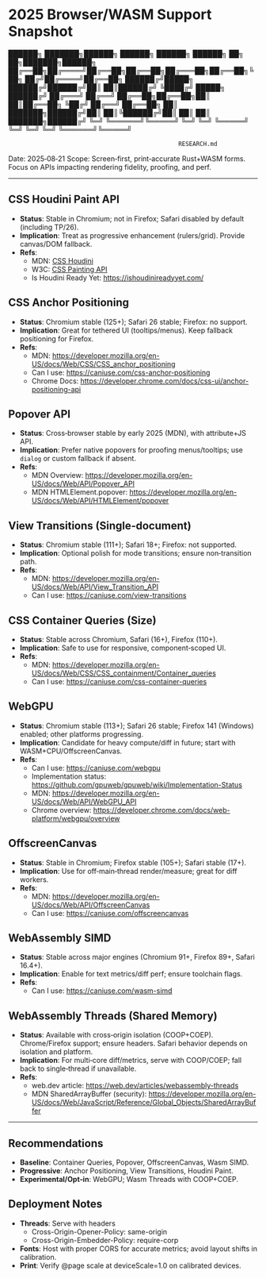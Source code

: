 # 2025 Browser/WASM Support Snapshot

██████╗ ███████╗██████╗ ██████╗  ██████╗ ██████╗ ██╗   ██╗███████╗██████╗
██╔══██╗██╔════╝██╔══██╗██╔══██╗██╔═══██╗██╔══██╗╚██╗ ██╔╝██╔════╝██╔══██╗
██████╔╝█████╗  ██████╔╝██████╔╝██║   ██║██████╔╝ ╚████╔╝ █████╗  ██████╔╝
██╔═══╝ ██╔══╝  ██╔══██╗██╔══██╗██║   ██║██╔══██╗  ╚██╔╝  ██╔══╝  ██╔══██╗
██║     ███████╗██████╔╝██║  ██║╚██████╔╝██║  ██║   ██║   ███████╗██████╔╝
╚═╝     ╚══════╝╚═════╝ ╚═╝  ╚═╝ ╚═════╝ ╚═╝  ╚═╝   ╚═╝   ╚══════╝╚═════╝
  
                                                    RESEARCH.md

Date: 2025‑08‑21
Scope: Screen‑first, print‑accurate Rust+WASM forms. Focus on APIs impacting
  rendering fidelity, proofing, and perf.

---

## CSS Houdini Paint API

- __Status__: Stable in Chromium; not in Firefox; Safari disabled by default
  (including TP/26).
- __Implication__: Treat as progressive enhancement (rulers/grid). Provide
  canvas/DOM fallback.
- __Refs__:
  - MDN: [CSS Houdini](https://developer.mozilla.org/en-US/docs/Web/API/CSS_Houdini_APIs)
  - W3C: [CSS Painting API](https://www.w3.org/TR/css-paint-api-1/)
  - Is Houdini Ready Yet: <https://ishoudinireadyyet.com/>

## CSS Anchor Positioning

- __Status__: Chromium stable (125+); Safari 26 stable; Firefox: no support.
- __Implication__: Great for tethered UI (tooltips/menus). Keep fallback
  positioning for Firefox.
- __Refs__:
  - MDN: <https://developer.mozilla.org/en-US/docs/Web/CSS/CSS_anchor_positioning>
  - Can I use: <https://caniuse.com/css-anchor-positioning>
  - Chrome Docs: <https://developer.chrome.com/docs/css-ui/anchor-positioning-api>

## Popover API

- __Status__: Cross‑browser stable by early 2025 (MDN), with attribute+JS API.
- __Implication__: Prefer native popovers for proofing menus/tooltips; use
  `dialog` or custom fallback if absent.
- __Refs__:
  - MDN Overview: <https://developer.mozilla.org/en-US/docs/Web/API/Popover_API>
  - MDN HTMLElement.popover: <https://developer.mozilla.org/en-US/docs/Web/API/HTMLElement/popover>

## View Transitions (Single‑document)

- __Status__: Chromium stable (111+); Safari 18+; Firefox: not supported.
- __Implication__: Optional polish for mode transitions; ensure non‑transition path.
- __Refs__:
  - MDN: <https://developer.mozilla.org/en-US/docs/Web/API/View_Transition_API>
  - Can I use: <https://caniuse.com/view-transitions>

## CSS Container Queries (Size)

- __Status__: Stable across Chromium, Safari (16+), Firefox (110+).
- __Implication__: Safe to use for responsive, component‑scoped UI.
- __Refs__:
  - MDN: <https://developer.mozilla.org/en-US/docs/Web/CSS/CSS_containment/Container_queries>
  - Can I use: <https://caniuse.com/css-container-queries>

## WebGPU

- __Status__: Chromium stable (113+); Safari 26 stable; Firefox 141 (Windows)
  enabled; other platforms progressing.
- __Implication__: Candidate for heavy compute/diff in future; start with
  WASM+CPU/OffscreenCanvas.
- __Refs__:
  - Can I use: <https://caniuse.com/webgpu>
  - Implementation status: <https://github.com/gpuweb/gpuweb/wiki/Implementation-Status>
  - MDN: <https://developer.mozilla.org/en-US/docs/Web/API/WebGPU_API>
  - Chrome overview: <https://developer.chrome.com/docs/web-platform/webgpu/overview>

## OffscreenCanvas

- __Status__: Stable in Chromium; Firefox stable (105+); Safari stable (17+).
- __Implication__: Use for off‑main‑thread render/measure; great for diff workers.
- __Refs__:
  - MDN: <https://developer.mozilla.org/en-US/docs/Web/API/OffscreenCanvas>
  - Can I use: <https://caniuse.com/offscreencanvas>

## WebAssembly SIMD

- __Status__: Stable across major engines (Chromium 91+, Firefox 89+,
  Safari 16.4+).
- __Implication__: Enable for text metrics/diff perf; ensure toolchain flags.
- __Refs__:
  - Can I use: <https://caniuse.com/wasm-simd>

## WebAssembly Threads (Shared Memory)

- __Status__: Available with cross‑origin isolation (COOP+COEP). Chrome/Firefox
  support; ensure headers. Safari behavior depends on isolation and platform.
- __Implication__: For multi‑core diff/metrics, serve with COOP/COEP; fall back
  to single‑thread if unavailable.
- __Refs__:
  - web.dev article: <https://web.dev/articles/webassembly-threads>
  - MDN SharedArrayBuffer (security): <https://developer.mozilla.org/en-US/docs/Web/JavaScript/Reference/Global_Objects/SharedArrayBuffer>

---

## Recommendations

- __Baseline__: Container Queries, Popover, OffscreenCanvas, Wasm SIMD.
- __Progressive__: Anchor Positioning, View Transitions, Houdini Paint.
- __Experimental/Opt‑in__: WebGPU; Wasm Threads with COOP+COEP.

## Deployment Notes

- __Threads__: Serve with headers
  - Cross-Origin-Opener-Policy: same-origin
  - Cross-Origin-Embedder-Policy: require-corp
- __Fonts__: Host with proper CORS for accurate metrics; avoid layout shifts in calibration.
- __Print__: Verify @page scale at deviceScale=1.0 on calibrated devices.
